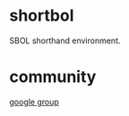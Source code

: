 # shortbol
SBOL shorthand environment.

# community
[google group](https://groups.google.com/forum/#!forum/shortbol)